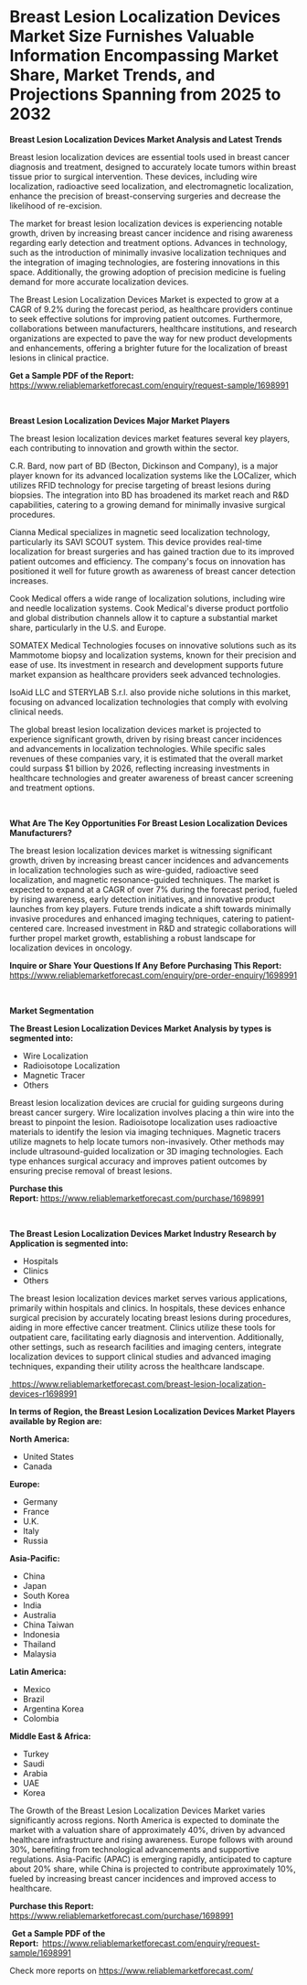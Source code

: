 <p><h1>Breast Lesion Localization Devices Market Size Furnishes Valuable Information Encompassing Market Share, Market Trends, and Projections Spanning from 2025 to 2032</h1></p><p><strong>Breast Lesion Localization Devices Market Analysis and Latest Trends</strong></p>
<p><p>Breast lesion localization devices are essential tools used in breast cancer diagnosis and treatment, designed to accurately locate tumors within breast tissue prior to surgical intervention. These devices, including wire localization, radioactive seed localization, and electromagnetic localization, enhance the precision of breast-conserving surgeries and decrease the likelihood of re-excision.</p><p>The market for breast lesion localization devices is experiencing notable growth, driven by increasing breast cancer incidence and rising awareness regarding early detection and treatment options. Advances in technology, such as the introduction of minimally invasive localization techniques and the integration of imaging technologies, are fostering innovations in this space. Additionally, the growing adoption of precision medicine is fueling demand for more accurate localization devices.</p><p>The Breast Lesion Localization Devices Market is expected to grow at a CAGR of 9.2% during the forecast period, as healthcare providers continue to seek effective solutions for improving patient outcomes. Furthermore, collaborations between manufacturers, healthcare institutions, and research organizations are expected to pave the way for new product developments and enhancements, offering a brighter future for the localization of breast lesions in clinical practice.</p></p>
<p><strong>Get a Sample PDF of the Report:&nbsp;</strong> <a href="https://www.reliablemarketforecast.com/enquiry/request-sample/1698991?utm_campaign=1890&utm_medium=2&utm_source=Github&utm_content=ia&utm_term=09012025&utm_id=breast-lesion-localization-devices">https://www.reliablemarketforecast.com/enquiry/request-sample/1698991</a></p>
<p>&nbsp;</p>
<p><strong>Breast Lesion Localization Devices Major Market Players</strong></p>
<p><p>The breast lesion localization devices market features several key players, each contributing to innovation and growth within the sector. </p><p>C.R. Bard, now part of BD (Becton, Dickinson and Company), is a major player known for its advanced localization systems like the LOCalizer, which utilizes RFID technology for precise targeting of breast lesions during biopsies. The integration into BD has broadened its market reach and R&D capabilities, catering to a growing demand for minimally invasive surgical procedures.</p><p>Cianna Medical specializes in magnetic seed localization technology, particularly its SAVI SCOUT system. This device provides real-time localization for breast surgeries and has gained traction due to its improved patient outcomes and efficiency. The company's focus on innovation has positioned it well for future growth as awareness of breast cancer detection increases.</p><p>Cook Medical offers a wide range of localization solutions, including wire and needle localization systems. Cook Medical's diverse product portfolio and global distribution channels allow it to capture a substantial market share, particularly in the U.S. and Europe.</p><p>SOMATEX Medical Technologies focuses on innovative solutions such as its Mammotome biopsy and localization systems, known for their precision and ease of use. Its investment in research and development supports future market expansion as healthcare providers seek advanced technologies.</p><p>IsoAid LLC and STERYLAB S.r.l. also provide niche solutions in this market, focusing on advanced localization technologies that comply with evolving clinical needs.</p><p>The global breast lesion localization devices market is projected to experience significant growth, driven by rising breast cancer incidences and advancements in localization technologies. While specific sales revenues of these companies vary, it is estimated that the overall market could surpass $1 billion by 2026, reflecting increasing investments in healthcare technologies and greater awareness of breast cancer screening and treatment options.</p></p>
<p>&nbsp;</p>
<p><strong>What Are The Key Opportunities For Breast Lesion Localization Devices Manufacturers?</strong></p>
<p><p>The breast lesion localization devices market is witnessing significant growth, driven by increasing breast cancer incidences and advancements in localization technologies such as wire-guided, radioactive seed localization, and magnetic resonance-guided techniques. The market is expected to expand at a CAGR of over 7% during the forecast period, fueled by rising awareness, early detection initiatives, and innovative product launches from key players. Future trends indicate a shift towards minimally invasive procedures and enhanced imaging techniques, catering to patient-centered care. Increased investment in R&D and strategic collaborations will further propel market growth, establishing a robust landscape for localization devices in oncology.</p></p>
<p><strong>Inquire or Share Your Questions If Any Before Purchasing This Report:</strong> <a href="https://www.reliablemarketforecast.com/enquiry/pre-order-enquiry/1698991?utm_campaign=1890&utm_medium=2&utm_source=Github&utm_content=ia&utm_term=09012025&utm_id=breast-lesion-localization-devices">https://www.reliablemarketforecast.com/enquiry/pre-order-enquiry/1698991</a></p>
<p>&nbsp;</p>
<p><strong>Market Segmentation</strong></p>
<p><strong>The Breast Lesion Localization Devices Market Analysis by types is segmented into:</strong></p>
<p><ul><li>Wire Localization</li><li>Radioisotope Localization</li><li>Magnetic Tracer</li><li>Others</li></ul></p>
<p><p>Breast lesion localization devices are crucial for guiding surgeons during breast cancer surgery. Wire localization involves placing a thin wire into the breast to pinpoint the lesion. Radioisotope localization uses radioactive materials to identify the lesion via imaging techniques. Magnetic tracers utilize magnets to help locate tumors non-invasively. Other methods may include ultrasound-guided localization or 3D imaging technologies. Each type enhances surgical accuracy and improves patient outcomes by ensuring precise removal of breast lesions.</p></p>
<p><strong>Purchase this Report:&nbsp;</strong><a href="https://www.reliablemarketforecast.com/purchase/1698991?utm_campaign=1890&utm_medium=2&utm_source=Github&utm_content=ia&utm_term=09012025&utm_id=breast-lesion-localization-devices">https://www.reliablemarketforecast.com/purchase/1698991</a></p>
<p>&nbsp;</p>
<p><strong>The Breast Lesion Localization Devices Market Industry Research by Application is segmented into:</strong></p>
<p><ul><li>Hospitals</li><li>Clinics</li><li>Others</li></ul></p>
<p><p>The breast lesion localization devices market serves various applications, primarily within hospitals and clinics. In hospitals, these devices enhance surgical precision by accurately locating breast lesions during procedures, aiding in more effective cancer treatment. Clinics utilize these tools for outpatient care, facilitating early diagnosis and intervention. Additionally, other settings, such as research facilities and imaging centers, integrate localization devices to support clinical studies and advanced imaging techniques, expanding their utility across the healthcare landscape.</p></p>
<p><a href="https://www.reliablemarketforecast.com/breast-lesion-localization-devices-r1698991?utm_campaign=1890&utm_medium=2&utm_source=Github&utm_content=ia&utm_term=09012025&utm_id=breast-lesion-localization-devices">&nbsp;https://www.reliablemarketforecast.com/breast-lesion-localization-devices-r1698991</a></p>
<p><strong>In terms of Region, the Breast Lesion Localization Devices Market Players available by Region are:</strong></p>
<p>
    <p> <strong> North America: </strong>
        <ul>
            <li>United States</li>
            <li>Canada</li>
        </ul>
        </p> 
    <p> <strong> Europe: </strong>
        <ul>
            <li>Germany</li>
            <li>France</li>
            <li>U.K.</li>
            <li>Italy</li>
            <li>Russia</li>
        </ul>
        </p> 
    <p> <strong> Asia-Pacific: </strong>
        <ul>
            <li>China</li>
            <li>Japan</li>
            <li>South Korea</li>
            <li>India</li>
            <li>Australia</li>
            <li>China Taiwan</li>
            <li>Indonesia</li>
            <li>Thailand</li>
            <li>Malaysia</li>
        </ul>
        </p> 
    <p> <strong> Latin America: </strong>
        <ul>
            <li>Mexico</li>
            <li>Brazil</li>
            <li>Argentina Korea</li>
            <li>Colombia</li>
        </ul>
        </p> 
    <p> <strong> Middle East & Africa: </strong>
        <ul>
            <li>Turkey</li>
            <li>Saudi</li>
            <li>Arabia</li>
            <li>UAE</li>
            <li>Korea</li>
        </ul>
    </p>
    </p>
<p><p>The Growth of the Breast Lesion Localization Devices Market varies significantly across regions. North America is expected to dominate the market with a valuation share of approximately 40%, driven by advanced healthcare infrastructure and rising awareness. Europe follows with around 30%, benefiting from technological advancements and supportive regulations. Asia-Pacific (APAC) is emerging rapidly, anticipated to capture about 20% share, while China is projected to contribute approximately 10%, fueled by increasing breast cancer incidences and improved access to healthcare.</p></p>
<p><strong>Purchase this Report: </strong><a href="https://www.reliablemarketforecast.com/purchase/1698991?utm_campaign=1890&utm_medium=2&utm_source=Github&utm_content=ia&utm_term=09012025&utm_id=breast-lesion-localization-devices">https://www.reliablemarketforecast.com/purchase/1698991</a></p>
<p>&nbsp;<strong>Get a Sample PDF of the Report:&nbsp;&nbsp;</strong><a href="https://www.reliablemarketforecast.com/enquiry/request-sample/1698991?utm_campaign=1890&utm_medium=2&utm_source=Github&utm_content=ia&utm_term=09012025&utm_id=breast-lesion-localization-devices">https://www.reliablemarketforecast.com/enquiry/request-sample/1698991</a></p>
<p><strong></strong></p>
<p>Check more reports on <a href="https://www.reliablemarketforecast.com/?utm_campaign=1890&utm_medium=2&utm_source=Github&utm_content=ia&utm_term=09012025&utm_id=breast-lesion-localization-devices">https://www.reliablemarketforecast.com/</a></p>